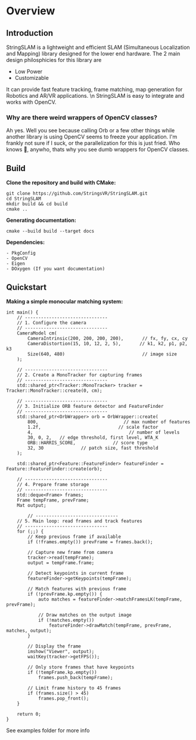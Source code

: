 # Overview

## Introduction
StringSLAM is a lightweight and efficient SLAM (Simultaneous Localization and Mapping) library designed for the lower end hardware. 
The 2 main design philosphicies for this library are
- Low Power
- Customizable

It can provide fast feature tracking, frame matching, map generation for Robotics and AR/VR applications. \n
StringSLAM is easy to integrate and works with OpenCV.

### Why are there weird wrappers of OpenCV classes?
Ah yes. Well you see because calling Orb or a few other things while another library is using OpenCV seems to freeze your application. I'm frankly not sure if I suck, or the parallelization for this is just fried. Who knows 🤷, anywho, thats why you see dumb wrappers for OpenCV classes.

## Build
**Clone the repository and build with CMake:**

```
git clone https://github.com/StringsVR/StringSLAM.git
cd StringSLAM
mkdir build && cd build
cmake ..
```

**Generating documentation:**

```
cmake --build build --target docs
```

**Dependencies:**
```
- PkgConfig
- OpenCV
- Eigen
- DOxygen (If you want documentation)
```

## Quickstart ##
**Making a simple monocular matching system:**

```
int main() {
    // -------------------------------
    // 1. Configure the camera
    // -------------------------------
    CameraModel cm(
        CameraIntrinsic(200, 200, 200, 200),       // fx, fy, cx, cy
        CameraDistortion(15, 10, 12, 2, 5),       // k1, k2, p1, p2, k3
        Size(640, 480)                             // image size
    );

    // -------------------------------
    // 2. Create a MonoTracker for capturing frames
    // -------------------------------
    std::shared_ptr<Tracker::MonoTracker> tracker = Tracker::MonoTracker::create(0, cm);

    // -------------------------------
    // 3. Initialize ORB feature detector and FeatureFinder
    // -------------------------------
    std::shared_ptr<OrbWrapper> orb = OrbWrapper::create(
        800,                                // max number of features
        1.2f,                             // scale factor
        4,                                    // number of levels
        30, 0, 2,   // edge threshold, first level, WTA_K
        ORB::HARRIS_SCORE,              // score type
        32, 30              // patch size, fast threshold
    );

    std::shared_ptr<Feature::FeatureFinder> featureFinder = Feature::FeatureFinder::create(orb);

    // -------------------------------
    // 4. Prepare frame storage
    // -------------------------------
    std::deque<Frame> frames;
    Frame tempFrame, prevFrame;
    Mat output;

        // -------------------------------
    // 5. Main loop: read frames and track features
    // -------------------------------
    for (;;) {
        // Keep previous frame if available
        if (!frames.empty()) prevFrame = frames.back();

        // Capture new frame from camera
        tracker->read(tempFrame);
        output = tempFrame.frame;

        // Detect keypoints in current frame
        featureFinder->getKeypoints(tempFrame);

        // Match features with previous frame
        if (!prevFrame.kp.empty()) {
            auto matches = featureFinder->matchFramesLK(tempFrame, prevFrame);

            // Draw matches on the output image
            if (!matches.empty()) 
                featureFinder->drawMatch(tempFrame, prevFrame, matches, output);
        }

        // Display the frame
        imshow("Viewer", output);
        waitKey(tracker->getFPS());

        // Only store frames that have keypoints
        if (!tempFrame.kp.empty())
            frames.push_back(tempFrame);

        // Limit frame history to 45 frames
        if (frames.size() > 45)
            frames.pop_front();
    }

    return 0;
}
```

See examples folder for more info